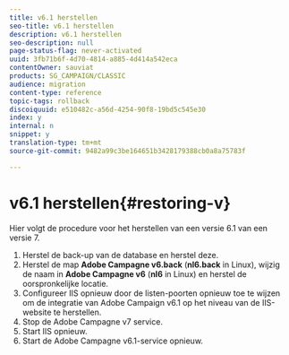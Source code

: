 ```yaml
---
title: v6.1 herstellen
seo-title: v6.1 herstellen
description: v6.1 herstellen
seo-description: null
page-status-flag: never-activated
uuid: 3fb71b6f-4d70-4814-a885-4d414a542eca
contentOwner: sauviat
products: SG_CAMPAIGN/CLASSIC
audience: migration
content-type: reference
topic-tags: rollback
discoiquuid: e510482c-a56d-4254-90f8-19bd5c545e30
index: y
internal: n
snippet: y
translation-type: tm+mt
source-git-commit: 9482a99c3be164651b3428179388cb0a8a75783f

---
```



# v6.1 herstellen{#restoring-v}

Hier volgt de procedure voor het herstellen van een versie 6.1 van een versie 7.

1. Herstel de back-up van de database en herstel deze.
1. Herstel de map **Adobe Campagne v6.back** (**nl6.back** in Linux), wijzig de naam in **Adobe Campagne v6** (**nl6** in Linux) en herstel de oorspronkelijke locatie.
1. Configureer IIS opnieuw door de listen-poorten opnieuw toe te wijzen om de integratie van Adobe Campaign v6.1 op het niveau van de IIS-website te herstellen.
1. Stop de Adobe Campagne v7 service.
1. Start IIS opnieuw.
1. Start de Adobe Campagne v6.1-service opnieuw.

